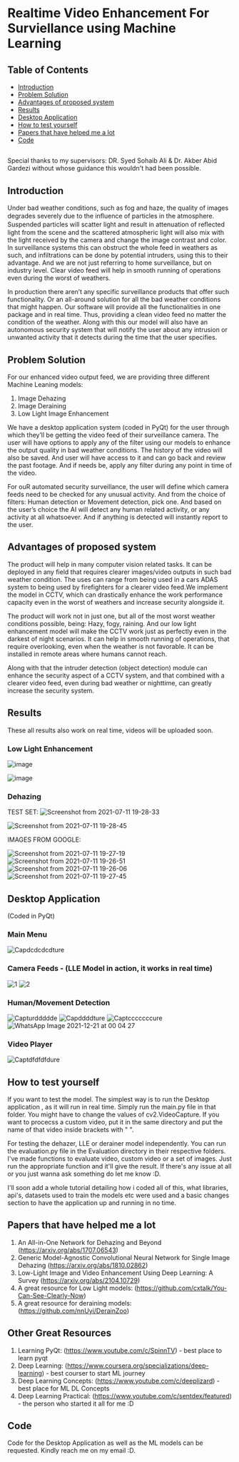 #  Realtime Video Enhancement For Surviellance using Machine Learning
 
## Table of Contents
- [Introduction](#introduction)
- [Problem Solution](#problem-solution)
- [Advantages of proposed system](#advantages-of-proposed-system)
- [Results](#results)
- [Desktop Application](#desktop-application)
- [How to test yourself](#how-to-test-yourself)
- [Papers that have helped me a lot](#papers-that-have-helped-me-a-lot)
- [Code](#code)
  
## 
Special thanks to my supervisors: DR. Syed Sohaib Ali & Dr. Akber Abid Gardezi without whose guidance this wouldn't had been possible.
## Introduction
Under bad weather conditions, such as fog and haze, the quality of images degrades severely due to the inﬂuence of particles in the atmosphere. Suspended particles will scatter light and result in attenuation of reﬂected light from the scene and the scattered atmospheric light will also mix with the light received by the camera and change the image contrast and color. In surveillance systems this can obstruct the whole feed in weathers as such, and infiltrations can be done by potential intruders, using this to their advantage. And we are not just referring to home surveillance, but on industry level. Clear video feed will help in smooth running of operations even during the worst of weathers.

In production there aren’t any specific surveillance products that offer such functionality. Or an all-around solution for all the bad weather conditions that might happen. Our software will provide all the functionalities in one package and in real time. Thus, providing a clean video feed no matter the condition of the weather.  Along with this our model will also have an autonomous security system that will notify the user about any intrusion or unwanted activity that it detects during the time that the user specifies. 

## Problem Solution

For our enhanced video output feed, we are providing three different Machine Leaning models:
  1. Image Dehazing
  2. Image Deraining
  3. Low Light Image Enhancement
 
 We have a desktop application system (coded in PyQt) for the user through which they’ll be getting the video feed of their surveillance camera. The user will have options to apply any of the filter using our models to enhance the output quality in bad weather conditions. The history of the video will also be saved. And user will have access to it and can go back and review the past footage. And if needs be, apply any filter during any point in time of the video.
 
 For ouR automated security surveillance, the user will define which camera feeds need to be checked for any unusual activity. And from the choice of filters: Human detection or Movement detection, pick one. And based on the user’s choice the AI will detect any human related activity, or any activity at all whatsoever. And if anything is detected will instantly report to the user.
 
 ## Advantages of proposed system
 
 The product will help in many computer vision related tasks. It can be deployed in any field that requires clearer images/video outputs in such bad weather condition. The uses can range from being used in a cars ADAS system to being used by firefighters for a clearer video feed.We implement the model in CCTV, which can drastically enhance the work performance capacity even in the worst of weathers and increase security alongside it.
 
 The product will work not in just one, but all of the most worst weather conditions possible, being: Hazy, fogy, raining. And our low light enhancement model will make the CCTV work just as perfectly even in the darkest of night scenarios. It can help in smooth running of operations, that require overlooking, even when the weather is not favorable. It can be installed in remote areas where humans cannot reach. 
 
 Along with that the intruder detection (object detection) module can enhance the security aspect of a CCTV system, and that combined with a clearer video feed, even during bad weather or nighttime, can greatly increase the security system.
 
 ## Results
 
 These all results also work on real time, videos will be uploaded soon.
 
 ### Low Light Enhancement
![image](https://user-images.githubusercontent.com/62840383/136186439-6778036e-4cd7-4c7f-8d24-212484d73152.png)

![image](https://user-images.githubusercontent.com/62840383/136186349-c16e0ac6-7f29-4962-befd-54d638cbbc52.png)

 
 ### Dehazing
 TEST SET:
 ![Screenshot from 2021-07-11 19-28-33](https://user-images.githubusercontent.com/62840383/125199229-aa8c2500-e27e-11eb-92a6-da1998455778.png)
 
 
![Screenshot from 2021-07-11 19-28-45](https://user-images.githubusercontent.com/62840383/125199235-ac55e880-e27e-11eb-9776-33c42374f632.png)

 
 IMAGES FROM GOOGLE:
 
 ![Screenshot from 2021-07-11 19-27-19](https://user-images.githubusercontent.com/62840383/125199189-7add1d00-e27e-11eb-89d4-a11858bd9a00.png)
![Screenshot from 2021-07-11 19-26-51](https://user-images.githubusercontent.com/62840383/125199198-829cc180-e27e-11eb-81e2-8f61cecf530b.png)
![Screenshot from 2021-07-11 19-26-06](https://user-images.githubusercontent.com/62840383/125199201-84668500-e27e-11eb-925a-63ca47833a55.png)
![Screenshot from 2021-07-11 19-27-45](https://user-images.githubusercontent.com/62840383/125199207-8defed00-e27e-11eb-95f2-3839d547ed5a.png)

## Desktop Application
(Coded in PyQt)
### Main Menu

![Capdcdcdcdture](https://user-images.githubusercontent.com/62840383/146819162-cbaa496c-c9a2-4d6a-98b1-135a4edd0fa1.PNG)

### Camera Feeds - (LLE Model in action, it works in real time)

![1](https://user-images.githubusercontent.com/62840383/146819175-aab193bd-633c-4f01-a3e4-cd815e8fb75e.PNG)
![2](https://user-images.githubusercontent.com/62840383/146819185-ddfff96f-582b-4fc4-b0a1-b68e8eaf11db.PNG)


### Human/Movement Detection

![Capturddddde](https://user-images.githubusercontent.com/62840383/146819206-b410e7bc-1282-4206-a4e1-92c1e433a8d9.PNG)
![Capddddture](https://user-images.githubusercontent.com/62840383/146819217-c2de0041-3e22-4fa0-903c-e4c62eb58ac3.PNG)
![Captcccccccure](https://user-images.githubusercontent.com/62840383/146819225-c6690a5a-f104-4849-a77a-5d491d9c7955.PNG)
![WhatsApp Image 2021-12-21 at 00 04 27](https://user-images.githubusercontent.com/62840383/146819286-bef459f3-e310-494f-93d0-b3bdb169a122.jpeg)


### Video Player
 ![Captdfdfdfdure](https://user-images.githubusercontent.com/62840383/146819321-dd898505-4741-4e01-b2c6-e593aa1678db.PNG)

 ## How to test yourself
 If you want to test the model. The simplest way is to run the Desktop application , as it will run in real time. Simply run the main.py file in that folder. You might have to change the values of cv2.VideoCapture. If you want to procecss a custom video, put it in the same directory and put the name of that video inside brackets with " ".
 
   For testing the dehazer, LLE or derainer model independently. You can run the evaluation.py file in the Evaluation directory in their respective folders. I've made functions to evaluate video, custom video or a set of images. Just run the appropriate function and it'll give the result.
   If there's any issue at all or you just wanna ask something do let me know :D.
   
   I'll soon add a whole tutorial detailing how i coded all of this, what libraries, api's, datasets used to train the models etc were used and a basic changes section to have the application up and running in no time.

 ## Papers that have helped me a lot
 
  1. An All-in-One Network for Dehazing and Beyond (https://arxiv.org/abs/1707.06543)
  2. Generic Model-Agnostic Convolutional Neural Network for Single Image Dehazing (https://arxiv.org/abs/1810.02862)
  3. Low-Light Image and Video Enhancement Using Deep Learning: A Survey (https://arxiv.org/abs/2104.10729)
  4. A great resource for Low Light models: (https://github.com/cxtalk/You-Can-See-Clearly-Now)
  5. A great resource for deraining models: (https://github.com/nnUyi/DerainZoo)
 
 ## Other Great Resources 
   1. Learning PyQt: (https://www.youtube.com/c/SpinnTV) - best place to learn pyqt
   2. Deep Learning: (https://www.coursera.org/specializations/deep-learning) - best courser to start ML journey
   3. Deep Learning Concepts: (https://www.youtube.com/c/deeplizard) - best place for ML DL Concepts 
   4. Deep Learning Practical: (https://www.youtube.com/c/sentdex/featured) - the person who started it all for me :D 

 
 ## Code
   Code for the Desktop Application as well as the ML models can be requested.
   Kindly reach me on my email :D.


